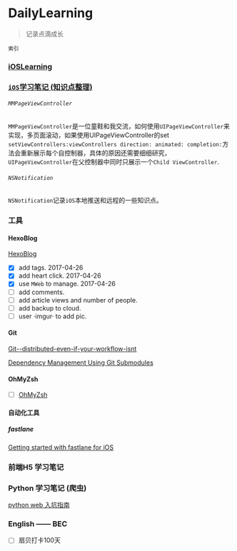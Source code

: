 # DailyLearning

>记录点滴成长

`索引`

### [iOSLearning](https://github.com/FrizzleFur/DailyLearning/blob/master/iOSLearning.md)

### [`iOS`学习笔记 (知识点整理)](https://github.com/FrizzleFur/DailyLearning/tree/master/iOSLearningDemo)

###### `MMPageViewController`
`MMPageViewController`是一位童鞋和我交流，如何使用`UIPageViewController`来实现，多页面滚动，如果使用UIPageViewController的set
`setViewControllers:viewControllers direction: animated: completion:`方法会重新展示每个自控制器，具体的原因还需要细细研究，`UIPageViewController`在父控制器中同时只展示一个`Child ViewController`.

###### `NSNotification`

`NSNotification`记录`iOS`本地推送和远程的一些知识点。

### 工具

#### HexoBlog

[HexoBlog](https://github.com/FrizzleFur/DailyLearning/blob/master/HexoBlog.md)

- [x] add tags.  2017-04-26
- [x] add heart click.  2017-04-26
- [x] use `MWeb` to manage.  2017-04-26
- [ ] add comments.  
- [ ] add article views and number of people.  
- [ ] add backup to cloud.
- [ ] user ·imgur· to add pic.

#### Git

[Git--distributed-even-if-your-workflow-isnt](https://git-scm.com/book/zh/v2)

[Dependency Management Using Git Submodules](https://www.raywenderlich.com/155150/dependency-management-using-git-submodules)

#### OhMyZsh

- [ ] [OhMyZsh](http://ohmyz.sh/) 

#### 自动化工具

##### fastlane
[Getting started with fastlane for iOS](https://docs.fastlane.tools/getting-started/ios/setup/)

### 前端H5 学习笔记


### Python 学习笔记 (爬虫)

[python web 入坑指南](http://python-web-guide.readthedocs.io/zh/latest/)



### English —— BEC

- [ ] 扇贝打卡100天
